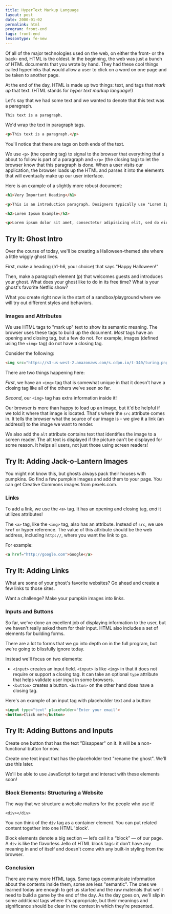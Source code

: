 ```yaml
---
title: HyperText Markup Language
layout: post
date: 2000-01-02
permalink: html
program: front-end
tags: front-end
lessontype: fe-new
---
```


Of all of the major technologies used on the web, on either the front- or the back- end, HTML is the oldest. In the beginning, the web was just a bunch of HTML documents that you wrote by hand. They had these cool things called hyperlinks that would allow a user to click on a word on one page and be taken to another page.

At the end of the day, HTML is made up two things: text, and tags that _mark up_ that text. (HTML stands for _hyper text markup language_!)

Let's say that we had some text and we wanted to denote that this text was a paragraph.

```
This text is a paragraph.
```

We'd wrap the text in paragraph tags.

```html
<p>This text is a paragraph.</p>
```

You'll notice that there are tags on both ends of the text.

We use `<p>` (the opening tag) to signal to the browser that everything that's about to follow is part of a paragraph and `</p>` (the closing tag) to let the browser know that this paragraph is done. When a user visits our application, the browser loads up the HTML and parses it into the elements that will eventually make up our user interface.

Here is an example of a slightly more robust document:

```html
<h1>Very Important Heading</h1>

<p>This is an introduction paragraph. Designers typically use "Lorem Ipsum" to fill out space in their designs while they wait for the real content. Lorem Ipsum looks kind of like Latin, but it's actually completely bogus. The nice part is that it has roughly the same distribution of word sizes as English.</p>

<h2>Lorem Ipsum Example</h2>

<p>Lorem ipsum dolor sit amet, consectetur adipisicing elit, sed do eiusmod tempor incididunt ut labore et dolore magna aliqua. Ut enim ad minim veniam, quis nostrud exercitation ullamco laboris nisi ut aliquip ex ea commodo consequat. Duis aute irure dolor in reprehenderit in voluptate velit esse cillum dolore eu fugiat nulla pariatur. Excepteur sint occaecat cupidatat non proident, sunt in culpa qui officia deserunt mollit anim id est laborum.</p>
```

<div class="try-it">
<h2>Try It: Ghost Intro</h2>

<p>Over the course of today, we'll be creating a Halloween-themed site where a little wiggly ghost lives.</p>

<p>First, make a heading (h1-h6, your choice) that says "Happy Halloween!"</p>

<p>Then, make a paragraph element (p) that welcomes guests and introduces your ghost. What does your ghost like to do in its free time? What is your ghost's favorite Netflix show?</p>

<p>What you create right now is the start of a sandbox/playground where we will try out different styles and behaviors.</p>
</div>

<!-- <div class="try-it">
<h2>Try It: Building a Personal Webpage</h2>

<p> Open your Codepen account and create a new pen.</p>

<p>Use what you know about headings and paragraph tags to create a very simple website with your name, a brief bio, and your contact information. For the sake of our later exercises, make sure it has at least three headings and three paragraphs.</p>
<p>What you create right now is the start of a sandbox/playground where we will try out different styles and behaviors.</p>
</div> -->

<!-- ### Lists

To make a list in HTML, we use a combination of two elements.

Unordered List:

```html
<ul>
    <li>Item 1</li>
    <li>Item 2</li>
    <li>Item 3</li>
</ul>
```

Ordered List:

```html
<ol>
    <li>Item 1</li>
    <li>Item 2</li>
    <li>Item 3</li>
</ol>
```

<div class="try-it">
<h2>Try It: Lists</h2>

<p>Add a list of favorites to your page. Experiment with both unordered lists and ordered lists.</p>
</div> -->

### Images and Attributes

We use HTML tags to "mark up" text to show its semantic meaning. The browser uses these tags to build up the document. _Most_ tags have an opening and closing tag, but a few do not. For example, images (defined using the `<img>` tag) do not have a closing tag.

Consider the following:

```html
<img src="https://s3-us-west-2.amazonaws.com/s.cdpn.io/t-340/turing.png" alt="Turing School of Software and Design Logo">
```

There are two things happening here:

*First*, we have an `<img>` tag that is somewhat unique in that it doesn't have a closing tag like all of the others we've seen so far.

*Second*, our `<img>` tag has extra information inside it!

Our browser is more than happy to load up an image, but it'd be helpful if we told it where that image is located. That's where the `src` attribute comes in. It tells the browser what the source of our image is - we give it a link (an address!) to the image we want to render.

We also add the `alt` attribute contains text that identifies the image to a screen reader. The alt text is displayed if the picture can't be displayed for some reason. It helps all users, not just those using screen readers!

<!-- <div class="try-it">
<h2>Try It: Adding Images</h2>

<p>Let's update our page from earlier with one or more images. You can get Creative Commons images from pexels.com.</p>
</div> -->

<div class="try-it">
<h2>Try It: Adding Jack-o-Lantern Images</h2>

<p>You might not know this, but ghosts always pack their houses with pumpkins. Go find a few pumpkin images and add them to your page. You can get Creative Commons images from pexels.com.</p>
</div>

### Links

To add a link, we use the `<a>` tag. It has an opening and closing tag, _and_ it utilizes attributes!

The `<a>` tag, like the `<img>` tag, also has an attribute. Instead of `src`, we use `href` or hyper reference. The value of this attribute should be the web address, including `http://`, where you want the link to go.

For example:

```html
<a href="http://google.com">Google</a>
```

<div class="try-it">
<h2>Try It: Adding Links</h2>

<p>What are some of your ghost's favorite websites? Go ahead and create a few links to those sites.</p>
<p>Want a challenge? Make your pumpkin images into links.</p>
</div>

<!-- <div class="try-it">
<h2>Try It: Adding Links</h2>

<p>Add a few links to your HTML.</p>
<p>Want a challenge? Add your links INSIDE of a list.</p>
</div> -->

### Inputs and Buttons

So far, we've done an excellent job of displaying information to the user, but we haven't really asked them for their input. HTML also includes a set of elements for building forms.

There are a lot to forms that we go into depth on in the full program, but we're going to blissfully ignore today.

Instead we'll focus on two elements:

- `<input>` creates an input field. `<input>` is like `<img>` in that it does not require or support a closing tag. It can take an optional `type` attribute that helps validate user input in some browsers.
- `<button>` creates a button. `<button>` on the other hand does have a closing tag.

Here's an example of an input tag with placeholder text and a button:

```html
<input type="text" placeholder="Enter your email">
<button>Click me!</button>
```

<div class="try-it">
<h2>Try It: Adding Buttons and Inputs</h2>

<p>Create one button that has the text "Disappear" on it. It will be a non-functional button for now.</p>
<p>Create one text input that has the placeholder text "rename the ghost". We'll use this later.</p>
</div>

We'll be able to use JavaScript to target and interact with these elements soon!

### Block Elements: Structuring a Website

The way that we structure a website matters for the people who use it!

`<div></div>`

You can think of the `div` tag as a container element. You can put related content together into one HTML 'block'.

Block elements denote a big section — let’s call it a “block” — of our page. A `div` is like the flavorless Jello of HTML block tags: it don’t have any meaning in and of itself and doesn't come with any built-in styling from the browser.

### Conclusion

There are many more HTML tags. Some tags communicate information about the contents inside them, some are less "semantic". The ones we learned today are enough to get us started and the raw materials that we'll need to build a game by the end of the day. As the day goes on, we'll slip in some additional tags where it's appropriate, but their meanings and significance should be clear in the context in which they're presented.
